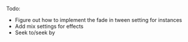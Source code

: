 Todo:
- Figure out how to implement the fade in tween setting for instances
- Add mix settings for effects
- Seek to/seek by
